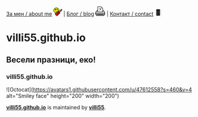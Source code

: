
[За мен / about me](/about.md) ![ ](/assets/jammer.gif) |
[Блог / blog](/blog.md) ![ ](/assets/print.gif) |
[Контакт / contact](/contact.md) ![ ](/assets/smartphone.gif)
 
# villi55.github.io

## Весели празници, еко!

### villi55.github.io

![Octocat](https://avatars1.githubusercontent.com/u/47612558?s=460&v=4 alt="Smiley face" height="200" width="200")

**[villi55.github.io](https://villi55.github.io/)** is maintained by **[villi55](https://github.com/villi55/)**.
